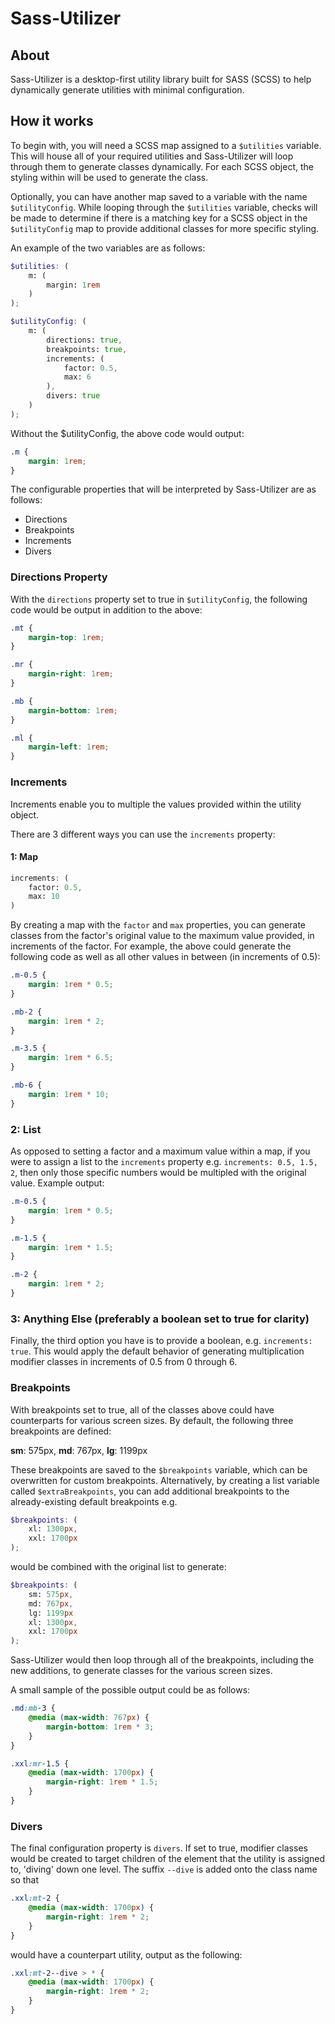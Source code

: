 # Sass-Utilizer

## About
Sass-Utilizer is a desktop-first utility library built for SASS (SCSS) to help dynamically generate utilities with minimal configuration.

## How it works

To begin with, you will need a SCSS map assigned to a `$utilities` variable. This will house all of your required utilities and Sass-Utilizer will loop through them to generate classes dynamically. For each SCSS object, the styling within will be used to generate the class.

Optionally, you can have another map saved to a variable with the name `$utilityConfig`. While looping through the `$utilities` variable, checks will be made to determine if there is a matching key for a SCSS object in the `$utilityConfig` map to provide additional classes for more specific styling.

An example of the two variables are as follows:

```scss
$utilities: (
    m: (
        margin: 1rem
    )
);

$utilityConfig: (
    m: (
        directions: true,
        breakpoints: true,
        increments: (
            factor: 0.5,
            max: 6
        ),
        divers: true
    )
);
```

Without the $utilityConfig, the above code would output:

```scss
.m {
    margin: 1rem;
}
```

The configurable properties that will be interpreted by Sass-Utilizer are as follows:

* Directions
* Breakpoints
* Increments
* Divers

### Directions Property
With the `directions` property set to true in `$utilityConfig`, the following code would be output in addition to the above:

```scss
.mt {
    margin-top: 1rem;
}

.mr {
    margin-right: 1rem;
}

.mb {
    margin-bottom: 1rem;
}

.ml {
    margin-left: 1rem;
}
```

### Increments
Increments enable you to multiple the values provided within the utility object.

There are 3 different ways you can use the `increments` property:

#### 1: Map
```scss
increments: (
    factor: 0.5,
    max: 10
)
```

By creating a map with the `factor` and `max` properties, you can generate classes from the factor's original value to the maximum value provided, in increments of the factor. For example, the above could generate the following code as well as all other values in between (in increments of 0.5):

```scss
.m-0.5 {
    margin: 1rem * 0.5;
}

.mb-2 {
    margin: 1rem * 2;
}

.m-3.5 {
    margin: 1rem * 6.5;
}

.mb-6 {
    margin: 1rem * 10;
}
```

### 2: List
As opposed to setting a factor and a maximum value within a map, if you were to assign a list to the `increments` property e.g. `increments: 0.5, 1.5, 2`, then only those specific numbers would be multipled with the original value. Example output:

```scss
.m-0.5 {
    margin: 1rem * 0.5;
}

.m-1.5 {
    margin: 1rem * 1.5;
}

.m-2 {
    margin: 1rem * 2;
}
```

### 3: Anything Else (preferably a boolean set to true for clarity)
Finally, the third option you have is to provide a boolean, e.g. `increments: true`. This would apply the default behavior of generating multiplication modifier classes in increments of 0.5 from 0 through 6.

### Breakpoints
With breakpoints set to true, all of the classes above could have counterparts for various screen sizes. By default, the following three breakpoints are defined:

**sm**: 575px,
**md**: 767px,
**lg**: 1199px

These breakpoints are saved to the `$breakpoints` variable, which can be overwritten for custom breakpoints. Alternatively, by creating a list variable called `$extraBreakpoints`, you can add additional breakpoints to the already-existing default breakpoints e.g.

```scss
$breakpoints: (
    xl: 1300px,
    xxl: 1700px
);
```

would be combined with the original list to generate:

```scss
$breakpoints: (
    sm: 575px,
    md: 767px,
    lg: 1199px
    xl: 1300px,
    xxl: 1700px
);
```

Sass-Utilizer would then loop through all of the breakpoints, including the new additions, to generate classes for the various screen sizes.

A small sample of the possible output could be as follows:

```scss
.md:mb-3 {
    @media (max-width: 767px) {
        margin-bottom: 1rem * 3;
    }
}

.xxl:mr-1.5 {
    @media (max-width: 1700px) {
        margin-right: 1rem * 1.5;
    }
}
```

### Divers
The final configuration property is `divers`. If set to true, modifier classes would be created to target children of the element that the utility is assigned to, 'diving' down one level. The suffix `--dive` is added onto the class name so that

```scss
.xxl:mt-2 {
    @media (max-width: 1700px) {
        margin-right: 1rem * 2;
    }
}
```

would have a counterpart utility, output as the following:

```scss
.xxl:mt-2--dive > * {
    @media (max-width: 1700px) {
        margin-right: 1rem * 2;
    }
}
```